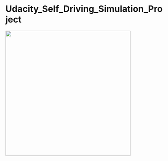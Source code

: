 # Udacity_Self_Driving_Simulation_Project

<img height="400px" width="400px" src="udacity_trimmed.mp4"/>
